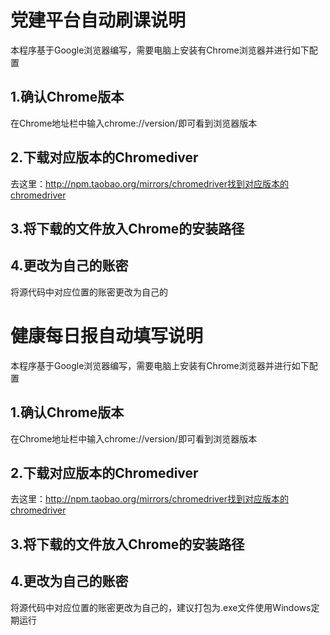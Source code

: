 # 党建平台自动刷课说明
本程序基于Google浏览器编写，需要电脑上安装有Chrome浏览器并进行如下配置
## 1.确认Chrome版本
在Chrome地址栏中输入chrome://version/即可看到浏览器版本
## 2.下载对应版本的Chromediver
去这里：http://npm.taobao.org/mirrors/chromedriver找到对应版本的chromedriver
## 3.将下载的文件放入Chrome的安装路径
## 4.更改为自己的账密
将源代码中对应位置的账密更改为自己的

# 健康每日报自动填写说明
本程序基于Google浏览器编写，需要电脑上安装有Chrome浏览器并进行如下配置
## 1.确认Chrome版本
在Chrome地址栏中输入chrome://version/即可看到浏览器版本
## 2.下载对应版本的Chromediver
去这里：http://npm.taobao.org/mirrors/chromedriver找到对应版本的chromedriver
## 3.将下载的文件放入Chrome的安装路径

## 4.更改为自己的账密
将源代码中对应位置的账密更改为自己的，建议打包为.exe文件使用Windows定期运行
